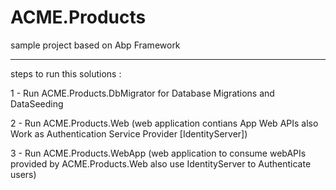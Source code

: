 # ACME.Products
sample project based on Abp Framework 

------
steps to run this solutions : 

1 - Run ACME.Products.DbMigrator for Database Migrations and DataSeeding

2 - Run ACME.Products.Web (web application contians App Web APIs also Work as Authentication Service Provider [IdentityServer])

3 - Run ACME.Products.WebApp (web application to consume webAPIs provided by ACME.Products.Web also use IdentityServer to Authenticate users)
